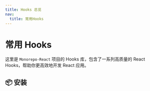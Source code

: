 ```yaml
---
title: Hooks 总览
nav:
  title: 常用Hooks
---
```

# 常用 Hooks

这里是 `Monorepo-React` 项目的 Hooks 库，包含了一系列高质量的 React Hooks，帮助你更高效地开发 React 应用。

## 📦 安装




